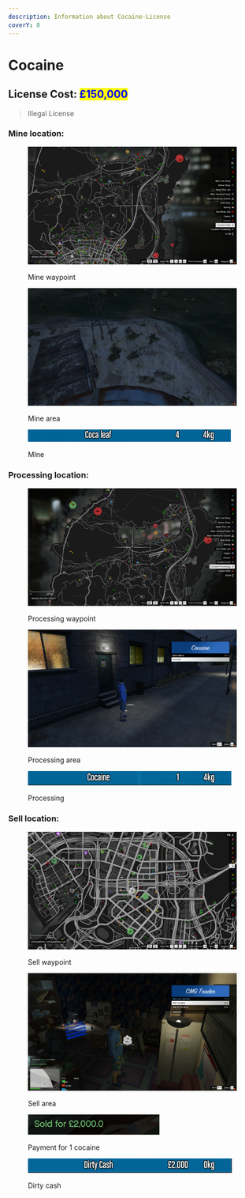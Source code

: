 ```yaml
---
description: Information about Cocaine-License
coverY: 0
---
```


# Cocaine

## License Cost: <mark style="color:blue;">£150,000</mark>

> Illegal License

### Mine location:

<div>

<figure><img src="../.gitbook/assets/Cocaine mine 1.png" alt=""><figcaption><p>Mine waypoint</p></figcaption></figure>

 

<figure><img src="../.gitbook/assets/Cocaine mine 2.png" alt=""><figcaption><p>Mine area</p></figcaption></figure>

</div>

<figure><img src="../.gitbook/assets/Cocaine mine 3.png" alt=""><figcaption><p>MIne</p></figcaption></figure>

### Processing location:

<div>

<figure><img src="../.gitbook/assets/Cocaine processing 1.png" alt=""><figcaption><p>Processing waypoint</p></figcaption></figure>

 

<figure><img src="../.gitbook/assets/Cocaine processing 2.png" alt=""><figcaption><p>Processing area</p></figcaption></figure>

</div>

<figure><img src="../.gitbook/assets/Cocaine processing 3.png" alt=""><figcaption><p>Processing</p></figcaption></figure>

### Sell location:

<div>

<figure><img src="../.gitbook/assets/Cocaine sell 1.png" alt=""><figcaption><p>Sell waypoint</p></figcaption></figure>

 

<figure><img src="../.gitbook/assets/Cocaine sell 2.png" alt=""><figcaption><p>Sell area</p></figcaption></figure>

</div>

<div>

<figure><img src="../.gitbook/assets/Cocaine sell 3.png" alt=""><figcaption><p>Payment for 1 cocaine</p></figcaption></figure>

 

<figure><img src="../.gitbook/assets/Cocaine sell 4.png" alt=""><figcaption><p>Dirty cash</p></figcaption></figure>

</div>
